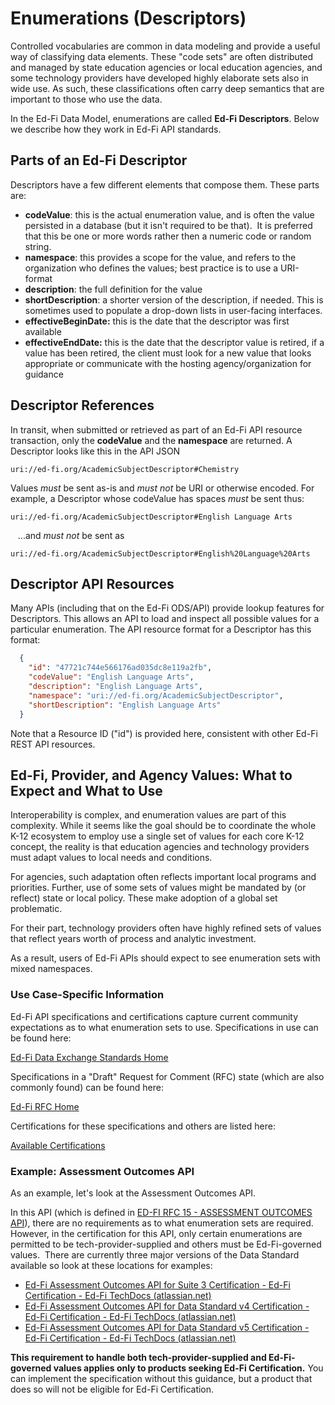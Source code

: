 # Enumerations (Descriptors)

Controlled vocabularies are common in data modeling and provide a useful way of classifying data elements. These "code sets" are often distributed and managed by state education agencies or local education agencies, and some technology providers have developed highly elaborate sets also in wide use. As such, these classifications often carry deep semantics that are important to those who use the data.

In the Ed-Fi Data Model, enumerations are called **Ed-Fi Descriptors**. Below we describe how they work in Ed-Fi API standards.

## Parts of an Ed-Fi Descriptor

Descriptors have a few different elements that compose them. These parts are:

* **codeValue**: this is the actual enumeration value, and is often the value persisted in a database (but it isn't required to be that).  It is preferred that this be one or more words rather then a numeric code or random string.
* **namespace**: this provides a scope for the value, and refers to the organization who defines the values; best practice is to use a URI-format
* **description**: the full definition for the value
* **shortDescription**: a shorter version of the description, if needed. This is sometimes used to populate a drop-down lists in user-facing interfaces.
* **effectiveBeginDate:** this is the date that the descriptor was first available
* **effectiveEndDate:** this is the date that the descriptor value is retired, if a value has been retired, the client must look for a new value that looks appropriate or communicate with the hosting agency/organization for guidance

## Descriptor References

In transit, when submitted or retrieved as part of an Ed-Fi API resource transaction, only the **codeValue** and the **namespace** are returned. A Descriptor looks like this in the API JSON

```text
uri://ed-fi.org/AcademicSubjectDescriptor#Chemistry
```

Values _must_ be sent as-is and _must not_ be URI or otherwise encoded. For example, a Descriptor whose codeValue has spaces _must_ be sent thus:

```text
uri://ed-fi.org/AcademicSubjectDescriptor#English Language Arts
```

   ...and _must not_ be sent as

```text
uri://ed-fi.org/AcademicSubjectDescriptor#English%20Language%20Arts
```

## Descriptor API Resources

Many APIs (including that on the Ed-Fi ODS/API) provide lookup features for Descriptors. This allows an API to load and inspect all possible values for a particular enumeration. The API resource format for a Descriptor has this format:

```json
  {
    "id": "47721c744e566176ad035dc8e119a2fb",
    "codeValue": "English Language Arts",
    "description": "English Language Arts",
    "namespace": "uri://ed-fi.org/AcademicSubjectDescriptor",
    "shortDescription": "English Language Arts"
  }
```

Note that a Resource ID ("id") is provided here, consistent with other Ed-Fi REST API resources.

## Ed-Fi, Provider, and Agency Values: What to Expect and What to Use

Interoperability is complex, and enumeration values are part of this complexity. While it seems like the goal should be to coordinate the whole K-12 ecosystem to employ use a single set of values for each core K-12 concept, the reality is that education agencies and technology providers must adapt values to local needs and conditions.

For agencies, such adaptation often reflects important local programs and priorities. Further, use of some sets of values might be mandated by (or reflect) state or local policy. These make adoption of a global set problematic.

For their part, technology providers often have highly refined sets of values that reflect years worth of process and analytic investment.

As a result, users of Ed-Fi APIs should expect to see enumeration sets with mixed namespaces.

### Use Case-Specific Information

Ed-Fi API specifications and certifications capture current community expectations as to what enumeration sets to use. Specifications in use can be found here:

[Ed-Fi Data Exchange Standards Home](https://edfi.atlassian.net/wiki/spaces/EFDS/overview)

Specifications in a "Draft" Request for Comment (RFC) state (which are also commonly found) can be found here:

[Ed-Fi RFC Home](https://edfi.atlassian.net/wiki/spaces/EFDSRFC/overview)

Certifications for these specifications and others are listed here:

[Available Certifications](https://edfi.atlassian.net/wiki/spaces/EDFICERT/pages/23692586/Available+Certifications)

### Example: Assessment Outcomes API

As an example, let's look at the Assessment Outcomes API.

In this API (which is defined in [ED-FI RFC 15 - ASSESSMENT OUTCOMES API](https://edfi.atlassian.net/wiki/spaces/EFDSRFC/pages/25362990/ED-FI+RFC+15+-+ASSESSMENT+OUTCOMES+API)), there are no requirements as to what enumeration sets are required. However, in the certification for this API, only certain enumerations are permitted to be tech-provider-supplied and others must be Ed-Fi-governed values.  There are currently three major versions of the Data Standard available so look at these locations for examples:

* [Ed-Fi Assessment Outcomes API for Suite 3 Certification - Ed-Fi Certification - Ed-Fi TechDocs (atlassian.net)](https://edfi.atlassian.net/wiki/spaces/EDFICERT/pages/23697946/Ed-Fi+Assessment+Outcomes+API+for+Suite+3+Certification)
* [Ed-Fi Assessment Outcomes API for Data Standard v4 Certification - Ed-Fi Certification - Ed-Fi TechDocs (atlassian.net)](https://edfi.atlassian.net/wiki/spaces/EDFICERT/pages/23701219/Ed-Fi+Assessment+Outcomes+API+for+Data+Standard+v4+Certification)
* [Ed-Fi Assessment Outcomes API for Data Standard v5 Certification - Ed-Fi Certification - Ed-Fi TechDocs (atlassian.net)](https://edfi.atlassian.net/wiki/spaces/EDFICERT/pages/23702691/Ed-Fi+Assessment+Outcomes+API+for+Data+Standard+v5+Certification)

**This requirement to handle both tech-provider-supplied and Ed-Fi-governed values applies only to products seeking Ed-Fi Certification.** You can implement the specification without this guidance, but a product that does so will not be eligible for Ed-Fi Certification.
